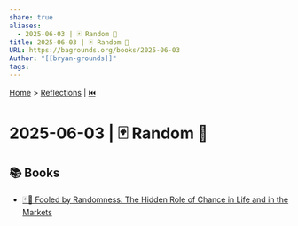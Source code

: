 ```yaml
---
share: true
aliases:
  - 2025-06-03 | 🃏 Random 🎲
title: 2025-06-03 | 🃏 Random 🎲
URL: https://bagrounds.org/books/2025-06-03
Author: "[[bryan-grounds]]"
tags: 
---
```

[Home](../index.md) > [Reflections](./index.md) | [⏮️](./2025-06-02.md)  
# 2025-06-03 | 🃏 Random 🎲   
## 📚 Books  
- [🃏🎲 Fooled by Randomness: The Hidden Role of Chance in Life and in the Markets](../books/fooled-by-randomness-the-hidden-role-of-chance-in-life-and-in-the-markets.md)